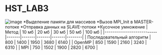 # HST_LAB3
![image](https://user-images.githubusercontent.com/90069453/208134481-367e897d-316d-428d-b5f4-12e196dcc41b.png)
*Выделение памяти для массивов
*Вызов MPI_Init в MASTER-потоке
*Отправка данных на SLAVE-потоки 
*Кусочное умножение
| Метод                     | 10 мб | 20 мб | 30 мб | 50 мб | 100 мб |
|---------------------------|-------|-------|-------|-------|--------|
| Последовательный алгоритм | 800   | 1400  | 1950  | 3680  | 6140   |
| OpenMP                    | 850   | 1590  | 2160  | 3240  | 6310   |
| MPI                       | 750   | 1502  | 1900  | 2820  | 6700   |
